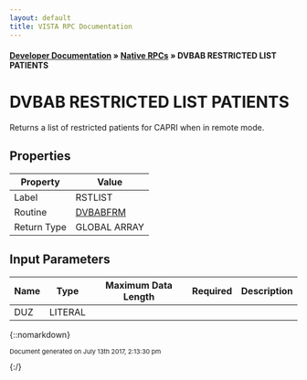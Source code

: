 ```yaml
---
layout: default
title: VISTA RPC Documentation
---
```


#### [Developer Documentation](../index) &#187; [Native RPCs](TableOfContents) &#187; DVBAB RESTRICTED LIST PATIENTS<br/>
# DVBAB RESTRICTED LIST PATIENTS

Returns a list of restricted patients for CAPRI when in remote mode.

## Properties

Property | Value
--- | ---
Label | RSTLIST
Routine | [DVBABFRM](http://code.osehra.org/dox/Routine_DVBABFRM_source.html)
Return Type | GLOBAL ARRAY


## Input Parameters

Name | Type | Maximum Data Length | Required | Description
--- | --- | --- | --- | ---
DUZ | LITERAL |  |  | 



{::nomarkdown} <br/><p style="font-size: 11px">Document generated on July 13th 2017, 2:13:30 pm</p>{:/}